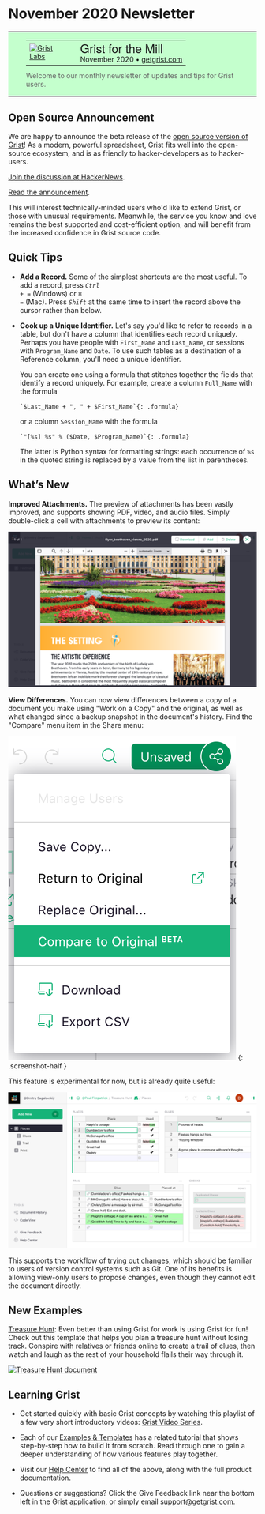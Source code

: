 # November 2020 Newsletter

<style>
  /* restore some poorly overridden defaults */
  .newsletter-header .table {
    background-color: initial;
    border: initial;
  }
  .newsletter-header .table > tbody > tr > td {
    padding: initial;
    border: initial;
    vertical-align: initial;
  }
  .newsletter-header img.header-img {
    padding: initial;
    max-width: initial;
    display: initial;
    padding: initial;
    line-height: initial;
    background-color: initial;
    border: initial;
    border-radius: initial;
    margin: initial;
  }

  /* copy newsletter styles, with a prefix for sufficient specificity */
  .newsletter-header .header {
    border: none;
    padding: 0;
    margin: 0;
  }
  .newsletter-header table > tbody > tr > td.header-image {
    width: 80px;
    padding-right: 16px;
  }
  .newsletter-header table > tbody > tr > td.header-text {
    background-color: #c4ffcd;
    padding: 16px 36px;
  }
  .newsletter-header table.header-top {
    border: none;
    padding: 0;
    margin: 0;
    width: 100%;
  }
  .header-title {
    font-family: Helvetica Neue, Helvetica, Arial, sans-serif;
    font-size: 24px;
    line-height: 28px;
  }
  .header-month {
  }
  .header-welcome {
    margin-top: 12px;
    color: #666666;
  }
</style>
<div class="newsletter-header">
<table class="header" cellpadding="0" cellspacing="0" border="0"><tr>
  <td class="header-text">
    <table class="header-top"><tr>
      <td class="header-image">
        <a href="https://www.getgrist.com">
          <img class="header-img" src="/images/newsletters/grist-labs.png" width="80" height="80" alt="Grist Labs" border="0">
        </a>
      </td>
      <td class="header-top-text">
        <div class="header-title">Grist for the Mill</div>
        <div class="header-month">November 2020
          &#8226; <a href="https://www.getgrist.com/">getgrist.com</a></div>
      </td>
    </tr></table>
    <div class="header-welcome">
      Welcome to our monthly newsletter of updates and tips for Grist users.
    </div>
  </td>
</tr></table>
</div>

## Open Source Announcement

We are happy to announce the beta release of the [open source version of
Grist](https://www.getgrist.com/blog)! As a modern, powerful spreadsheet, Grist fits well
into the open-source ecosystem, and is as friendly to hacker-developers as to hacker-users.

[Join the discussion at HackerNews](https://news.ycombinator.com/item?id=25257521).

[Read the announcement](https://www.getgrist.com/blog).

This will interest technically-minded users who'd like to extend Grist, or
those with unusual requirements. Meanwhile, the service you know and love
remains the best supported and cost-efficient option, and will benefit from the increased
confidence in Grist source code.


## Quick Tips

- **Add a Record.** Some of the simplest shortcuts are the most useful. To add a record, press
  <code class="keys">*Ctrl* + *=*</code> (Windows) or <code class="keys">*⌘* *=*</code> (Mac).
  Press <code class="keys">*Shift*</code> at the same time to insert the record above the cursor
  rather than below.

- <a name="unique_ident"></a>
  **Cook up a Unique Identifier.** Let's say you'd like to refer to records in a table, but don't
  have a column that identifies each record uniquely. Perhaps you have people with `First_Name`
  and `Last_Name`, or sessions with `Program_Name` and `Date`. To use such tables as a destination
  of a Reference column, you'll need a unique identifier.

    You can create one using a formula that
    stitches together the fields that identify a record uniquely.
    For example, create a column `Full_Name` with the formula

      `$Last_Name + ", " + $First_Name`{: .formula}

    or a column `Session_Name` with the formula

      `"[%s] %s" % ($Date, $Program_Name)`{: .formula}

    The latter is Python syntax for formatting strings: each occurrence of `%s` in the quoted string
    is replaced by a value from the list in parentheses.

## What’s New

**Improved Attachments.** The preview of attachments has been vastly improved, and supports
showing PDF, video, and audio files. Simply double-click a cell with attachments to
preview its content:

![PDF Preview](../images/newsletters/2020-11/pdf-preview.png)

<a name="show_diffs"></a>
**View Differences.** You can now view differences between a copy of a document you make using
"Work on a Copy" and the original, as well as what changed since a backup snapshot in the
document's history. Find the "Compare" menu item in the Share menu:

  <span class="screenshot-large">*![Compare Menu](../images/newsletters/2020-11/compare-menu.png)*</span>
    {: .screenshot-half }

This feature is experimental for now, but is already quite
useful:

![Show Differences](../images/newsletters/2020-11/show-diffs.png)

This supports the workflow of [trying out
changes](../copying-docs.md#trying-out-changes), which should be familiar
to users of version control systems such as Git. One of its benefits is allowing view-only users to
propose changes, even though they cannot edit the document directly.

## New Examples

[Treasure Hunt](../examples/2020-11-treasure-hunt.md): Even better than using Grist for work is
using Grist for fun! Check out this template that helps you plan a treasure hunt without losing
track. Conspire with relatives or friends online to create a trail of clues, then watch and
laugh as the rest of your household flails their way through it.

[![Treasure Hunt document](/examples/images/2020-11-treasure-hunt/hunt.png)](../examples/2020-11-treasure-hunt.md)


## Learning Grist

- Get started quickly with basic Grist concepts by watching this playlist
  of a few very short introductory videos:
  [Grist Video Series](https://www.youtube.com/playlist?list=PL3Q9Tu1JOy_4Mq8JlcjZXEMyJY69kda44).

- Each of our [Examples & Templates](https://docs.getgrist.com/ws/59/)
  has a related tutorial that shows step-by-step how to build it
  from scratch. Read through one to gain a deeper understanding of how
  various features play together.

- Visit our [Help Center](../index.md) to
  find all of the above, along with the full product documentation.

- Questions or suggestions? Click the
  <span class="app-menu-item"><span class="grist-icon" style="--icon: var(--icon-Feedback)"></span> Give Feedback</span>
  link near the bottom left in the Grist application, or simply email
  <support@getgrist.com>.
